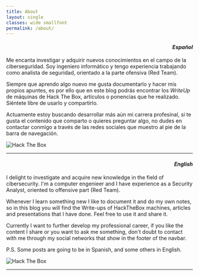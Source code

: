 ```yaml
---
title: About
layout: single
classes: wide smallfont
permalink: /about/
---
```

<h4 align="right"><i>Español</i></h4>

Me encanta investigar y adquirir nuevos conocimientos en el campo de la ciberseguridad. Soy ingeniero informático y tengo experiencia trabajando como analista de seguridad, orientado a la parte ofensiva (Red Team).

Siempre que aprendo algo nuevo me gusta documentarlo y hacer mis propios apuntes, es por ello que en este blog podrás encontrar los _WriteUp_ de máquinas de Hack The Box, artículos o ponencias que he realizado. Siéntete libre de usarlo y compartirlo.

Actuamente estoy buscando desarrollar más aún mi carrera profesinal, si te gusta el contenido que comparto o quieres preguntar algo, no dudes en contactar conmigo a través de las redes sociales que muestro al pie de la barra de navegación.

<div>
    <img src="https://www.hackthebox.eu/badge/image/125999" alt="Hack The Box">
</div>

---
<h4 align="right"><i>English</i></h4>

I delight to investigate and acquire new knowledge in the field of cibersecurity. I'm a computer engenieer and I have experience as a Security Analyst, oriented to offensive part (Red Team).

Whenever I learn something new I like to document it and do my own notes, so in this blog you will find the Write-ups of HackTheBox machines, articles and presentations that I have done. Feel free to use it and share it.

Currently I want to further develop my professional career, if you like the content I share or you want to ask me something, don't doubt to contact with me through my social networks that show in the footer of the navbar.

P.S. Some posts are going to be in Spanish, and some others in English.

<div>
    <img src="https://www.hackthebox.eu/badge/image/125999" alt="Hack The Box">
</div>

---
